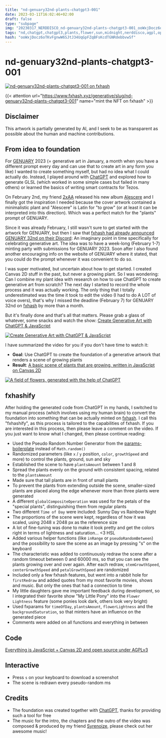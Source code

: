 ```yaml
---
title: "nd-genuary32nd-plants-chatgpt3-001"
date: 2023-03-11T16:02:46+02:00
draft: false
type: "subpage"
img: "20230317_NERDDISCO_nd-genuary32nd-plants-chatgpt3-001_ooWxjDocz6oTKvFgnwW6SJtJ34UqGpFZqBFsKcdTGNRdebbvwSf.jpg"
tags: "nd,chatgpt,chatgpt3,plants,flower,sun,midnight,nerddisco,agpl,opensource,aiinfluenced,canvas2d,params"
hash: "ooWxjDocz6oTKvFgnwW6SJtJ34UqGpFZqBFsKcdTGNRdebbvwSf"
---
```


# nd-genuary32nd-plants-chatgpt3-001

<div class="center center--items separate">
    <a href="https://www.fxhash.xyz/generative/slug/nd-genuary32nd-plants-chatgpt3-001" target="_blank">
        <picture class="picture">
            <img src="img/20230317_NERDDISCO_nd-genuary32nd-plants-chatgpt3-001_ooWxjDocz6oTKvFgnwW6SJtJ34UqGpFZqBFsKcdTGNRdebbvwSf.jpg" alt="nd-genuary32nd-plants-chatgpt3-001 on fxhash" loading="lazy">
        </picture>
        <!-- <iframe width="512" height="512" src="nd-genuary32nd-plants-chatgpt3-001/live"></iframe> -->
    </a>

</div>

{{< attention url="https://www.fxhash.xyz/generative/slug/nd-genuary32nd-plants-chatgpt3-001" name="mint the NFT on fxhash" >}}

## Disclaimer

This artwork is partially generated by AI, and I seek to be as transparent as possible about the human and machine contributions. 


## From idea to foundation

For [GENUARY](https://genuary.art) 2023 (= generative art in January, a month when you have a different prompt every day and can use that to create art in any form you like) I wanted to create something myself, but had no idea what I could actually do. Instead, I played around with [ChatGPT](https://chat.openai.com) and explored how to generate GLSL (which worked in some simple cases but failed in many others) or learned the basics of writing smart contracts for Tezos.

On February 2nd, my friend [2xAA](https://2xaa.fm) released his new album [Alescere](https://2xaa.bandcamp.com/album/alescere-data113) and I finally got the inspiration I needed because the cover artwork contained a minimalistic plant and "Alescere" is Latin for "to grow" (or at least it can be interpreted into this direction). Which was a perfect match for the "plants" prompt of GENUARY.

Since it was already February, I still wasn't sure to get started with the artwork for GENUARY, but then I saw that [fxhash had already announced GENUARY 32nd on their Discord](https://discord.com/channels/900333075509149767/909081044932788295/1069726490779996182): An imaginary point in time specifically for celebrating generative art. The idea was to have a week-long (February 1-7) minting party with submissions for GENUARY 2023. Soon after I also found another encouraging info on the website of GENUARY where it stated, that you could do the prompt whenever it was convenient to do so.

I was super motivated, but uncertain about how to get started. I created Canvas 2D stuff in the past, but never a growing plant. So I was wondering: Can I combine my plant idea with research on how to use ChatGPT to create generative art from scratch? The next day I started to record the whole process and it was actually working. The only thing that I totally underestimated was the time it took to edit the video (I had to do A LOT of voice overs), that's why I missed the deadline (February 7) for GENUARY 32nd on [fxhash](https://www.fxhash.xyz) by more than a month.

But it's finally done and that's all that matters. Please grab a glass of whatever, some snacks and watch the show: [Create Generative Art with ChatGPT & JavaScript](https://youtu.be/PrEbE7iG2Lc)

<div class="center center--items text separate">
    <a href="https://youtu.be/PrEbE7iG2Lc" target="_blank">
        <picture class="picture">
            <img src="img/20230317_NERDDISCO_nd-genuary32nd-plants-chatgpt3-001-youtube-thumbnail.jpg" alt="Create Generative Art with ChatGPT & JavaScript" loading="lazy">
        </picture>
    </a>
</div>

I have summarized the video for you if you don't have time to watch it:

- <b>Goal</b>: Use ChatGPT to create the foundation of a generative artwork that renders a scene of growing plants
- <b>Result</b>: [A basic scene of plants that are growing, written in JavaScript on Canvas 2D](https://codesandbox.io/s/jovial-sea-68teiy)

<div class="center center--items text separate">
    <a href="https://codesandbox.io/s/jovial-sea-68teiy?file=/src/index.js" target="_blank">
        <picture class="picture">
            <img class="" src="img/plants_foundation.jpg" alt="A field of flowers, generated with the help of ChatGPT" loading="lazy">
        </picture>
    </a>
</div>

## fxhashify

After holding the generated code from ChatGPT in my hands, I switched to my manual process (which involves using my human brain) to convert the foundation into something that can be actually minted on [fxhash](https://www.fxhash.xyz). I call this "fxhashify", as this process is tailored to the capabilities of fxhash. If you are interested in this process, then please leave a comment on the video. If you just want to know what I changed, then please continue reading:

- Used the Pseudo Random Number Generator from the [params-boilerplate](https://github.com/fxhash/params-boilerplate) instead of `Math.random()`
- Randomized parameters (like `x` / `y` position, `color`, `growthSpeed` and more) to control the plants, ground, sun and sky
- Established the scene to have `plantsAmount` between 1 and 8
- Spread the plants evenly on the ground with consistent spacing, related to the `plantsAmount`
- Made sure that tall plants are in front of small plants
- To prevent the plants from extending outside the scene, smaller-sized plants are placed along the edge whenever more than three plants were generated
- A different `globalCompositeOperation` was used for the petals of the "special plants", distinguishing them from regular plants
- Two different `Time of Day` were included: Sunny Day vs Rainbow Night
- The proportions of the scene were kept, regardless of how it was scaled, using 2048 x 2048 px as the reference size
- A lot of fine-tuning was done to make it look pretty and get the colors right in terms of lightness and saturation... <3 HSL
- Added various helper functions (like `inRange` or `pseudoRandomBetween`) and the possibility to save the scene as an image by pressing "s" on the keyboard
- The characteristic was added to continuously redraw the scene after a random timeout between 0 and 60000 ms, so that you can see the plants growing over and over again. After each redraw, `stemGrowthSpeed`, `centerGrowthSpeed` and `petalGrowthSpeed` are randomized
- Included only a few fxhash features, but went into a rabbit hole for `firstRedraw` and added quotes from my most favorite movies, shows and music. But only the ones that had a connection to time
- My little daughters gave me important feedback during development, so I integrated their favorite show "My Little Pony" into the `Flower Lightness` feature (some ponies look dark, others look very bright)
- Used fxparams for `timeOfDay`, `plantsAmount`, `flowerLightness` and the `backgroundSaturation`, so that minters have an influence on the generated piece
- Comments were added on all functions and everything in between

## Code

[Everything is JavaScript + Canvas 2D and open source under AGPLv3](https://github.com/NERDDISCO/nd-genuary32nd-plants-chatgpt3-001)

## Interactive

- Press `s` on your keyboard to download a screenshot
- The scene is redrawn every pseudo-random ms

## Credits

- The foundation was created together with [ChatGPT](https://chat.openai.com), thanks for providing such a tool for free
- The music for the intro, the chapters and the outro of the video was composed & produced by my friend [Syrenoize](https://www.instagram.com/syrenoize), please check out her awesome music!
